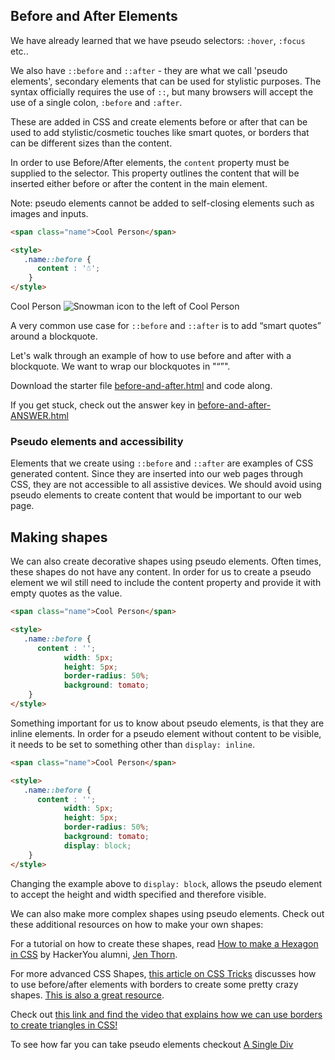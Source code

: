 ## Before and After Elements

We have already learned that we have pseudo selectors: `:hover`, `:focus` etc..

We also have  `::before` and `::after` - they are what we call 'pseudo elements', secondary elements that can be used for stylistic purposes. The syntax officially requires the use of `::`, but many browsers will accept the use of a single colon, `:before` and `:after`.  

These are added in CSS and create elements before or after that can be used to add stylistic/cosmetic touches like smart quotes, or borders that can be different sizes than the content.

In order to use Before/After elements, the `content` property must be supplied to the selector. This property outlines the content that will be inserted either before or after the content in the main element.

Note: pseudo elements cannot be added to self-closing elements such as images and inputs.

```html
<span class="name">Cool Person</span>

<style>
   .name::before {
      content : '☃';  
    }
</style>
```

<span class="name">Cool Person</span>
![Snowman icon to the left of Cool Person](https://hychalknotes.s3.amazonaws.com/before-after-cool-person-snowman.png)  

A very common use case for `::before` and `::after` is to add “smart quotes” around a blockquote.

Let's walk through an example of how to use before and after with a blockquote. We want to wrap our blockquotes in "“”".

Download the starter file <a href="https://hychalknotes.s3.amazonaws.com/before-and-after.html" class="exercise" download>before-and-after.html</a> and code along. 

If you get stuck, check out the answer key in <a href="https://hychalknotes.s3.amazonaws.com/before-and-after-ANSWER.html" class="exercise" download>before-and-after-ANSWER.html</a>

### Pseudo elements and accessibility
Elements that we create using `::before` and `::after` are examples of CSS generated content. Since they are inserted into our web pages through CSS, they are not accessible to all assistive devices. We should avoid using pseudo elements to create content that would be important to our web page.

## Making shapes
We can also create decorative shapes using pseudo elements. Often times, these shapes do not have any content. In order for us to create a pseudo element we wil still need to include the content property and provide it with empty quotes as the value.

```html
<span class="name">Cool Person</span>

<style>
   .name::before {
      content : '';
			width: 5px;
			height: 5px;
			border-radius: 50%;  
			background: tomato;
    }
</style>
```

Something important for us to know about pseudo elements, is that they are inline elements. In order for a pseudo element without content to be visible, it needs to be set to something other than `display: inline`. 

```html
<span class="name">Cool Person</span>

<style>
   .name::before {
      content : '';
			width: 5px;
			height: 5px;
			border-radius: 50%;  
			background: tomato;
			display: block;
    }
</style>
```

Changing the example above to `display: block`, allows the pseudo element to accept the height and width specified and therefore visible.

We can also make more complex shapes using pseudo elements. Check out these additional resources on how to make your own shapes:  


For a tutorial on how to create these shapes, read <a href="https://medium.com/@jenthorn_/how-to-make-a-hexagon-in-css-8ee61d5ebae5" target="_blank">How to make a Hexagon in CSS</a> by HackerYou alumni, <a href="http://jenthorn.ca" target="_blank">Jen Thorn</a>.

For more advanced CSS Shapes, <a href="https://css-tricks.com/examples/ShapesOfCSS/" target="_blank">this article on CSS Tricks</a> discusses how to use before/after elements with borders to create some pretty crazy shapes. <a href="https://1stwebdesigner.com/css-shapes/" target="_blank">This is also a great resource</a>.

Check out <a href="https://css-tricks.com/animation-css-triangles-work/" target="_blank">this link and find the video that explains how we can use borders to create triangles in CSS!</a>

To see how far you can take pseudo elements checkout <a href="https://a.singlediv.com/" target="_blank">A Single Div</a>